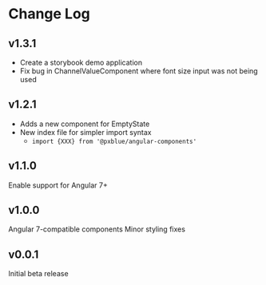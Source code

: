 # Change Log

## v1.3.1
- Create a storybook demo application
- Fix bug in ChannelValueComponent where font size input was not being used

## v1.2.1
- Adds a new component for EmptyState
- New index file for simpler import syntax
    - `import {XXX} from '@pxblue/angular-components'`

## v1.1.0
Enable support for Angular 7+ 

## v1.0.0
Angular 7-compatible components
Minor styling fixes

## v0.0.1
Initial beta release
